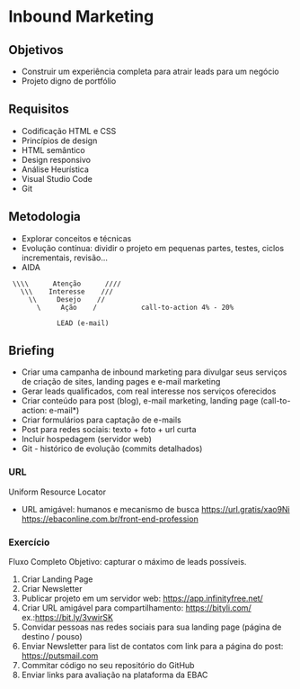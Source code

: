 
# Inbound Marketing

## Objetivos
- Construir um experiência completa para atrair leads para um negócio
- Projeto digno de portfólio

## Requisitos
- Codificação HTML e CSS
- Princípios de design
- HTML semântico
- Design responsivo
- Análise Heurística 
- Visual Studio Code
- Git 

## Metodologia
- Explorar conceitos e técnicas
- Evolução contínua: dividir o projeto em pequenas partes, testes, ciclos incrementais, revisão...
- AIDA
```
 \\\\      Atenção      ////
   \\\    Interesse    ///
     \\     Desejo    //
       \     Ação    /           call-to-action 4% - 20%

            LEAD (e-mail)
```
## Briefing
- Criar uma campanha de inbound marketing para divulgar seus serviços de criação de sites, landing pages e e-mail marketing
- Gerar leads qualificados, com real interesse nos serviços oferecidos
- Criar conteúdo para post (blog), e-mail marketing, landing page (call-to-action: e-mail*)
- Criar formulários para captação de e-mails
- Post para redes sociais: texto + foto + url curta
- Incluir hospedagem (servidor web) 
- Git - histórico de evolução (commits detalhados)

### URL
Uniform Resource Locator

- URL amigável: humanos e mecanismo de busca
https://url.gratis/xao9Ni 
https://ebaconline.com.br/front-end-profession

### Exercício
Fluxo Completo
Objetivo: capturar o máximo de leads possíveis.

1. Criar Landing Page
2. Criar Newsletter
3. Publicar projeto em um servidor web: https://app.infinityfree.net/
4. Criar URL amigável para compartilhamento: https://bityli.com/ ex.:https://bit.ly/3vwirSK
5. Convidar pessoas nas redes sociais para sua landing page (página de destino / pouso)
6. Enviar Newsletter para list de contatos com link para a página do post: https://putsmail.com
7. Commitar código no seu repositório do GitHub
8. Enviar links para avaliação na plataforma da EBAC

